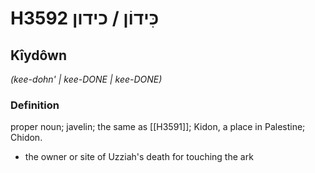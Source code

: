 # H3592 כִּידוֹן / כידון

## Kîydôwn

_(kee-dohn' | kee-DONE | kee-DONE)_

### Definition

proper noun; javelin; the same as [[H3591]]; Kidon, a place in Palestine; Chidon.

- the owner or site of Uzziah's death for touching the ark
